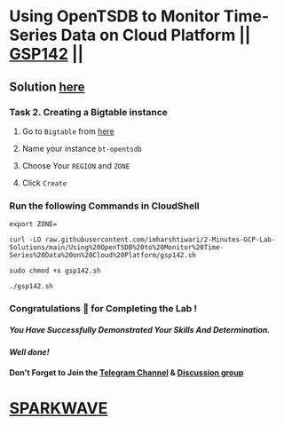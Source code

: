# Using OpenTSDB to Monitor Time-Series Data on Cloud Platform || [GSP142](https://www.cloudskillsboost.google/focuses/629?parent=catalog) ||

## Solution [here](https://youtu.be/6vnL7IS9CXE)

### Task 2. Creating a Bigtable instance

1. Go to `Bigtable` from [here](https://console.cloud.google.com/bigtable/create-instance)

2. Name your instance `bt-opentsdb`

3. Choose Your `REGION` and `ZONE`

4. Click `Create`

### Run the following Commands in CloudShell

```
export ZONE=
```
```
curl -LO raw.githubusercontent.com/imharshtiwari/2-Minutes-GCP-Lab-Solutions/main/Using%20OpenTSDB%20to%20Monitor%20Time-Series%20Data%20on%20Cloud%20Platform/gsp142.sh

sudo chmod +x gsp142.sh

./gsp142.sh
```

### Congratulations 🎉 for Completing the Lab !

##### *You Have Successfully Demonstrated Your Skills And Determination.*

#### *Well done!*

#### Don't Forget to Join the [Telegram Channel](https://t.me/sparkwave.01) & [Discussion group](https://t.me/sparkwave.01chats)

# [SPARKWAVE](https://www.youtube.com/@sparkwave.01)
